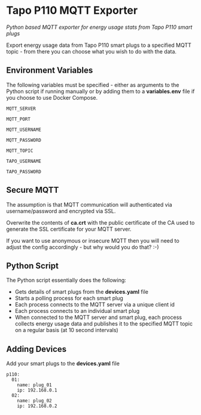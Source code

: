 # Tapo P110 MQTT Exporter

*Python based MQTT exporter for energy usage stats from Tapo P110 smart plugs*

Export energy usage data from Tapo P110 smart plugs to a specified MQTT topic - from there you can choose what you wish to do with the data.


## Environment Variables

The following variables must be specified - either as arguments to the Python script if running manually or by adding them to a **variables.env** file if you choose to use Docker Compose.

`MQTT_SERVER`

`MQTT_PORT`

`MQTT_USERNAME`

`MQTT_PASSWORD`

`MQTT_TOPIC`

`TAPO_USERNAME`

`TAPO_PASSWORD`


## Secure MQTT

The assumption is that MQTT communication will authenticated via username/password and encrypted via SSL.

Overwrite the contents of **ca.crt** with the public certificate of the CA used to generate the SSL certificate for your MQTT server.

If you want to use anonymous or insecure MQTT then you will need to adjust the config accordingly - but why would you do that? :-)


## Python Script

The Python script essentially does the following:

- Gets details of smart plugs from the **devices.yaml** file
- Starts a polling process for each smart plug
- Each process connects to the MQTT server via a unique client id
- Each process connects to an individual smart plug
- When connected to the MQTT server and smart plug, each process collects energy usage data and publishes it to the specified MQTT topic on a regular basis (at 10 second intervals)


## Adding Devices

Add your smart plugs to the **devices.yaml** file

```
p110:
  01:
    name: plug_01
    ip: 192.168.0.1
  02:
    name: plug_02
    ip: 192.168.0.2
```
